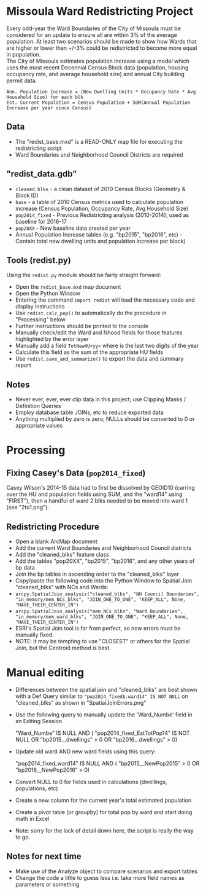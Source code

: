 # Missoula Ward Redistricting Project
Every odd-year the Ward Boundaries of the City of Missoula must be considered for
an update to ensure all are within 3% of the average population. At least two
scenarios should be made to show how Wards that are higher or lower than +/-3%
could be redistricted to become more equal in population.  
The City of Missoula estimates population increase using a model which uses
the most recent Decennial Census Block data (population, housing occupancy rate,
and average household size) and annual City building permit data.  

    Ann. Population Increase = (New Dwelling Units * Occupancy Rate * Avg Household Size) for each blk  
    Est. Current Population = Census Population + SUM(Annual Population Increase per year since Census)  

## Data  
* The "redist_base.mxd" is a READ-ONLY map file for executing the redistricting script  
* Ward Boundaries and Neighborhood Council Districts are required  
## "redist_data.gdb"
* `cleaned_blks` - a clean dataset of 2010 Census Blocks (Geometry & Block ID)  
* `base` - a table of 2010 Census metrics used to calculate population increase
(Census Population, Occupancy Rate, Avg Household Size)  
* `pop2014_fixed` - Previous Redistricting analysis (2010-2014); used as baseline for 2016-17  
* `pop20XX` - New baseline data created per year  
* Annual Population Increase tables (e.g. "bp2015", "bp2016", etc) - Contain
total new dwelling units and population increase per block)  

## Tools (redist.py)
Using the `redist.py` module should be fairly straight forward:
* Open the `redist_base.mxd` map document  
* Open the Python Window  
* Entering the command `import redist` will load the necessary code and display instructions  
* Use `redist.calc_pop()` to automatically do the procedure in "Processing" below  
* Further instructions should be printed to the console  
* Manually check/edit the Ward and Nhood fields for those features highlighted by the error layer  
* Manually add a field `TotNewHU<yy>` where <yy> is the last two digits of the year  
* Calculate this field as the sum of the appropriate HU fields  
* Use `redist.save_and_summarize()` to export the data and summary report  

## Notes
* Never ever, ever, ever clip data in this project; use Clipping Masks / Definition Queries  
* Employ database table JOINs, etc to reduce exported data  
* Anything multiplied by zero is zero; NULLs should be converted to 0 or appropriate values  


# Processing

## Fixing Casey's Data (`pop2014_fixed`)
Casey Wilson's 2014-15 data had to first be dissolved by GEOID10 (carring
over the HU and population fields using SUM, and the "ward14" using "FIRST"),
then a handful of ward 2 blks needed to be moved into ward 1 (see "2to1.png").  

## Redistricting Procedure
* Open a blank ArcMap document  
* Add the current Ward Boundaries and Neighborhood Council districts  
* Add the "cleaned_blks" feature class  
* Add the tables "pop20XX", "bp2015", "bp2016", and any other years of bp data  
* Join the bp tables in ascending order to the "cleaned_blks" layer  
* Copy/paste the following code into the Python Window to Spatial Join "cleaned_blks" with NCs and Wards:  
* `arcpy.SpatialJoin_analysis("cleaned_blks", "NH Council Boundaries", "in_memory/mem_NCs_blks", "JOIN_ONE_TO_ONE", "KEEP_ALL", None, "HAVE_THEIR_CENTER_IN")`  
* `arcpy.SpatialJoin_analysis("mem_NCs_blks", "Ward Boundaries", "in_memory/mem_ward_blks", "JOIN_ONE_TO_ONE", "KEEP_ALL", None, "HAVE_THEIR_CENTER_IN")`  
* ESRI's Spatial Join tool is far from perfect, so now errors must be manually fixed.
* NOTE: It may be tempting to use "CLOSEST" or others for the Spatial Join, but the Centroid method is best.  
# Manual editing
* Differences between the spatial join and "cleaned_blks" are best shown with
a Def Query similar to `"pop2014_fixed$.ward14" IS NOT NULL` on "cleaned_blks" as shown
in "SpatialJoinErrors.png"  
* Use the following query to manually update the 'Ward_Numbe' field in an Editing Session  

    "Ward_Numbe" IS NULL AND (
    "pop2014_fixed_EstTotPop14" IS NOT NULL 
    OR "bp2015__dwellings" > 0
    OR "bp2016__dwellings" > 0)

* Update old ward AND new ward fields using this query:  

    "pop2014_fixed_ward14" IS NULL 
    AND (
    "bp2015__NewPop2015" > 0
    OR "bp2016__NewPop2016" > 0)

* Convert NULL to 0 for fields used in calculations (dwellings, populations, etc)  
* Create a new column for the current year's total estimated population
* Create a pivot table (or groupby) for total pop by ward and start doing math in Excel
* Note: sorry for the lack of detail down here, the script is really the way to go.  

## Notes for next time
* Make use of the Analyze object to compare scenarios and export tables  
* Change the code a little to guess less i.e. take more field names as parameters or something  
